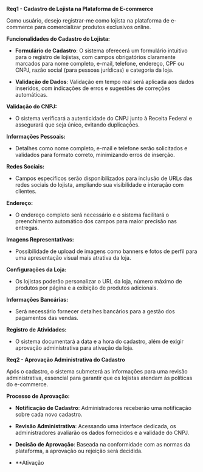 **Req1 - Cadastro de Lojista na Plataforma de E-commerce**

Como usuário, desejo registrar-me como lojista na plataforma de e-commerce para comercializar produtos exclusivos online.

**Funcionalidades do Cadastro do Lojista:**

- **Formulário de Cadastro**: O sistema oferecerá um formulário intuitivo para o registro de lojistas, com campos obrigatórios claramente marcados para nome completo, e-mail, telefone, endereço, CPF ou CNPJ, razão social (para pessoas jurídicas) e categoria da loja.

- **Validação de Dados**: Validação em tempo real será aplicada aos dados inseridos, com indicações de erros e sugestões de correções automáticas.

**Validação do CNPJ:**

- O sistema verificará a autenticidade do CNPJ junto à Receita Federal e assegurará que seja único, evitando duplicações.

**Informações Pessoais:**

- Detalhes como nome completo, e-mail e telefone serão solicitados e validados para formato correto, minimizando erros de inserção.

**Redes Sociais:**

- Campos específicos serão disponibilizados para inclusão de URLs das redes sociais do lojista, ampliando sua visibilidade e interação com clientes.

**Endereço:**

- O endereço completo será necessário e o sistema facilitará o preenchimento automático dos campos para maior precisão nas entregas.

**Imagens Representativas:**

- Possibilidade de upload de imagens como banners e fotos de perfil para uma apresentação visual mais atrativa da loja.

**Configurações da Loja:**

- Os lojistas poderão personalizar o URL da loja, número máximo de produtos por página e a exibição de produtos adicionais.

**Informações Bancárias:**

- Será necessário fornecer detalhes bancários para a gestão dos pagamentos das vendas.

**Registro de Atividades:**

- O sistema documentará a data e a hora do cadastro, além de exigir aprovação administrativa para ativação da loja.

**Req2 - Aprovação Administrativa do Cadastro**

Após o cadastro, o sistema submeterá as informações para uma revisão administrativa, essencial para garantir que os lojistas atendam às políticas do e-commerce.

**Processo de Aprovação:**

- **Notificação de Cadastro**: Administradores receberão uma notificação sobre cada novo cadastro.

- **Revisão Administrativa**: Acessando uma interface dedicada, os administradores avaliarão os dados fornecidos e a validade do CNPJ.

- **Decisão de Aprovação**: Baseada na conformidade com as normas da plataforma, a aprovação ou rejeição será decidida.

- **Ativação
